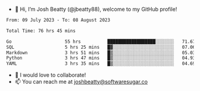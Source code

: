 - 👋 Hi, I’m Josh Beatty (@jbeatty88), welcome to my GitHub profile!

<!--START_SECTION:waka-->

```txt
From: 09 July 2023 - To: 08 August 2023

Total Time: 76 hrs 45 mins

Go                    55 hrs          ██████████████████░░░░░░░   71.67 %
SQL                   5 hrs 25 mins   █▓░░░░░░░░░░░░░░░░░░░░░░░   07.06 %
Markdown              3 hrs 51 mins   █▒░░░░░░░░░░░░░░░░░░░░░░░   05.03 %
Python                3 hrs 47 mins   █▒░░░░░░░░░░░░░░░░░░░░░░░   04.93 %
YAML                  3 hrs 35 mins   █▒░░░░░░░░░░░░░░░░░░░░░░░   04.69 %
```

<!--END_SECTION:waka-->

- 💞️ I would love to collaborate!
- 📫 You can reach me at joshbeatty@softwaresugar.co

<!---
jbeatty88/jbeatty88 is a ✨ special ✨ repository because its `README.md` (this file) appears on your GitHub profile.
You can click the Preview link to take a look at your changes.
--->
